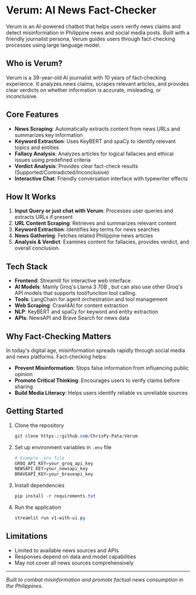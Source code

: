 # Verum: AI News Fact-Checker

Verum is an AI-powered chatbot that helps users verify news claims and detect misinformation in Philippine news and social media posts. Built with a friendly journalist persona, Verum guides users through fact-checking processes using large language model.

## Who is Verum?

Verum is a 39-year-old AI journalist with 10 years of fact-checking experience. It analyzes news claims, scrapes relevant articles, and provides clear verdicts on whether information is accurate, misleading, or inconclusive.

## Core Features

- **News Scraping**: Automatically extracts content from news URLs and summarizes key information
- **Keyword Extraction**: Uses KeyBERT and spaCy to identify relevant topics and entities
- **Fallacy Analysis**: Analyzes articles for logical fallacies and ethical issues using predefined criteria
- **Verdict Analysis**: Provides clear fact-check results (Supported/Contradicted/Inconclusive)
- **Interactive Chat**: Friendly conversation interface with typewriter effects

## How It Works

1. **Input Query or just chat with Verum**: Processes user queries and extracts URLs if present
2. **URL Content Scraping**: Retrieves and summarizes relevant content
3. **Keyword Extraction**: Identifies key terms for news searches
4. **News Gathering**: Fetches related Philippine news articles
5. **Analysis & Verdict**: Examines content for fallacies, provides verdict, and overall conclusion.

## Tech Stack

- **Frontend**: Streamlit for interactive web interface
- **AI Models**: Mainly Groq's Llama 3 70B , but can also use other Groq's API models that supports tool/function tool calling.
- **Tools**: LangChain for agent orchestration and tool management
- **Web Scraping**: Crawl4AI for content extraction
- **NLP**: KeyBERT and spaCy for keyword and entity extraction
- **APIs**: NewsAPI and Brave Search for news data

## Why Fact-Checking Matters

In today's digital age, misinformation spreads rapidly through social media and news platforms.
Fact-checking helps:
- **Prevent Misinformation**: Stops false information from influencing public opinion
- **Promote Critical Thinking**: Encourages users to verify claims before sharing
- **Build Media Literacy**: Helps users identify reliable vs unreliable sources

## Getting Started

1. Clone the repository  
   ```powershell
   git clone https://github.com/ChrisPy-Pata/Verum
   ```

2. Set up environment variables in `.env` file  
   ```powershell
   # Example .env file
   GROQ_API_KEY=your_groq_api_key
   NEWSAPI_KEY=your_newsapi_key
   BRAVEAPI_KEY=your_braveapi_key
   ```

3. Install dependencies  
   ```powershell
   pip install -r requirements.txt
   ```

4. Run the application
   ```powershell
   streamlit run v1-with-ui.py
   ```

## Limitations

- Limited to available news sources and APIs
- Responses depend on data and model capabilities
- May not cover all news sources comprehensively

---

*Built to combat misinformation and promote factual news consumption in the Philippines.*
